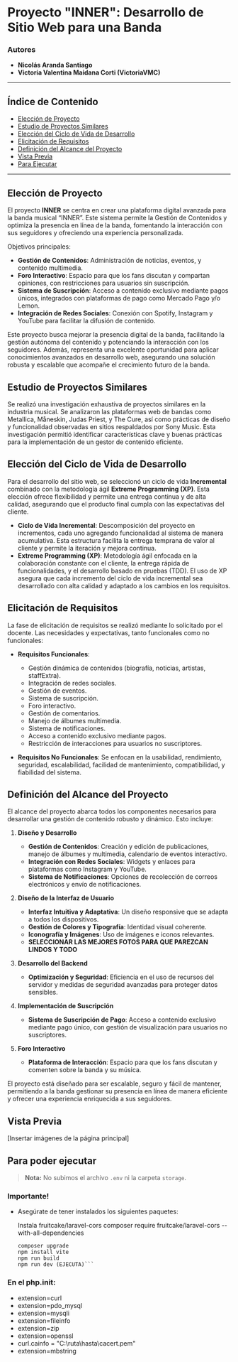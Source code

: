 # Proyecto "INNER": Desarrollo de Sitio Web para una Banda

### Autores

-   **Nicolás Aranda Santiago**
-   **Victoria Valentina Maidana Corti (VictoriaVMC)**

---

## Índice de Contenido

-   [Elección de Proyecto](#elección-de-proyecto)
-   [Estudio de Proyectos Similares](#estudio-de-proyectos-similares)
-   [Elección del Ciclo de Vida de Desarrollo](#elección-del-ciclo-de-vida-de-desarrollo)
-   [Elicitación de Requisitos](#elicitation-de-requisitos)
-   [Definición del Alcance del Proyecto](#definición-del-alcance-del-proyecto)
-   [Vista Previa](#vista-previa)
-   [Para Ejecutar](#para-poder-ejecutar)

---

## Elección de Proyecto

El proyecto **INNER** se centra en crear una plataforma digital avanzada para la banda musical “INNER”. Este sistema permite la Gestión de Contenidos y optimiza la presencia en línea de la banda, fomentando la interacción con sus seguidores y ofreciendo una experiencia personalizada.

Objetivos principales:

-   **Gestión de Contenidos**: Administración de noticias, eventos, y contenido multimedia.
-   **Foro Interactivo**: Espacio para que los fans discutan y compartan opiniones, con restricciones para usuarios sin suscripción.
-   **Sistema de Suscripción**: Acceso a contenido exclusivo mediante pagos únicos, integrados con plataformas de pago como Mercado Pago y/o Lemon.
-   **Integración de Redes Sociales**: Conexión con Spotify, Instagram y YouTube para facilitar la difusión de contenido.

Este proyecto busca mejorar la presencia digital de la banda, facilitando la gestión autónoma del contenido y potenciando la interacción con los seguidores.
Además, representa una excelente oportunidad para aplicar conocimientos avanzados en desarrollo web, asegurando una solución robusta y escalable que acompañe el crecimiento futuro de la banda.

## Estudio de Proyectos Similares

Se realizó una investigación exhaustiva de proyectos similares en la industria musical. Se analizaron las plataformas web de bandas como Metallica, Måneskin, Judas Priest, y The Cure, así como prácticas de diseño y funcionalidad observadas en sitios respaldados por Sony Music. Esta investigación permitió identificar características clave y buenas prácticas para la implementación de un gestor de contenido eficiente.

## Elección del Ciclo de Vida de Desarrollo

Para el desarrollo del sitio web, se seleccionó un ciclo de vida **Incremental** combinado con la metodología ágil **Extreme Programming (XP)**. Esta elección ofrece flexibilidad y permite una entrega continua y de alta calidad, asegurando que el producto final cumpla con las expectativas del cliente.

-   **Ciclo de Vida Incremental**: Descomposición del proyecto en incrementos, cada uno agregando funcionalidad al sistema de manera acumulativa. Esta estructura facilita la entrega temprana de valor al cliente y permite la iteración y mejora continua.
-   **Extreme Programming (XP)**: Metodología ágil enfocada en la colaboración constante con el cliente, la entrega rápida de funcionalidades, y el desarrollo basado en pruebas (TDD). El uso de XP asegura que cada incremento del ciclo de vida incremental sea desarrollado con alta calidad y adaptado a los cambios en los requisitos.

## Elicitación de Requisitos

La fase de elicitación de requisitos se realizó mediante lo solicitado por el docente. Las necesidades y expectativas, tanto funcionales como no funcionales:

-   **Requisitos Funcionales**:

    -   Gestión dinámica de contenidos (biografía, noticias, artistas, staffExtra).
    -   Integración de redes sociales.
    -   Gestión de eventos.
    -   Sistema de suscripción.
    -   Foro interactivo.
    -   Gestión de comentarios.
    -   Manejo de álbumes multimedia.
    -   Sistema de notificaciones.
    -   Acceso a contenido exclusivo mediante pagos.
    -   Restricción de interacciones para usuarios no suscriptores.

-   **Requisitos No Funcionales**: Se enfocan en la usabilidad, rendimiento, seguridad, escalabilidad, facilidad de mantenimiento, compatibilidad, y fiabilidad del sistema.

## Definición del Alcance del Proyecto

El alcance del proyecto abarca todos los componentes necesarios para desarrollar una gestión de contenido robusto y dinámico. Esto incluye:

1. **Diseño y Desarrollo**

    - **Gestión de Contenidos**: Creación y edición de publicaciones, manejo de álbumes y multimedia, calendario de eventos interactivo.
    - **Integración con Redes Sociales**: Widgets y enlaces para plataformas como Instagram y YouTube.
    - **Sistema de Notificaciones**: Opciones de recolección de correos electrónicos y envío de notificaciones.

2. **Diseño de la Interfaz de Usuario**

    - **Interfaz Intuitiva y Adaptativa**: Un diseño responsive que se adapta a todos los dispositivos.
    - **Gestión de Colores y Tipografía**: Identidad visual coherente.
    - **Iconografía y Imágenes**: Uso de imágenes e iconos relevantes.
    - **SELECCIONAR LAS MEJORES FOTOS PARA QUE PAREZCAN LINDOS Y TODO**

3. **Desarrollo del Backend**

    - **Optimización y Seguridad**: Eficiencia en el uso de recursos del servidor y medidas de seguridad avanzadas para proteger datos sensibles.

4. **Implementación de Suscripción**

    - **Sistema de Suscripción de Pago**: Acceso a contenido exclusivo mediante pago único, con gestión de visualización para usuarios no suscriptores.

5. **Foro Interactivo**
    - **Plataforma de Interacción**: Espacio para que los fans discutan y comenten sobre la banda y su música.

El proyecto está diseñado para ser escalable, seguro y fácil de mantener, permitiendo a la banda gestionar su presencia en línea de manera eficiente y ofrecer una experiencia enriquecida a sus seguidores.

## Vista Previa

[Insertar imágenes de la página principal]

## Para poder ejecutar

> **Nota:** No subimos el archivo `.env` ni la carpeta `storage`.

### Importante!

-   Asegúrate de tener instalados los siguientes paquetes:

    Instala fruitcake/laravel-cors
    composer require fruitcake/laravel-cors --with-all-dependencies

    ````INSTALLAR DESDE SITIO WEB OFICIAL cacert.pem
    composer upgrade
    npm install vite
    npm run build
    npm run dev (EJECUTA)```
    ````

### En el php.init:

-   extension=curl
-   extension=pdo_mysql
-   extension=mysqli
-   extension=fileinfo
-   extension=zip
-   extension=openssl
-   curl.cainfo = "C:\ruta\hasta\cacert.pem"
-   extension=mbstring
